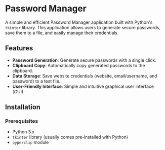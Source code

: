 # Password Manager

A simple and efficient Password Manager application built with Python's `tkinter` library. This application allows users to generate secure passwords, save them to a file, and easily manage their credentials.

## Features

- **Password Generation**: Generate secure passwords with a single click.
- **Clipboard Copy**: Automatically copy generated passwords to the clipboard.
- **Data Storage**: Save website credentials (website, email/username, and password) to a text file.
- **User-Friendly Interface**: Simple and intuitive graphical user interface (GUI).

## Installation

### Prerequisites

- Python 3.x
- `tkinter` library (usually comes pre-installed with Python)
- `pyperclip` module